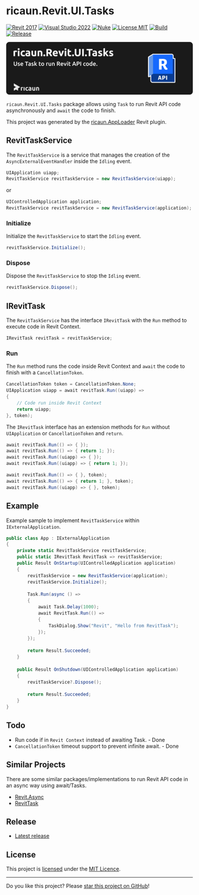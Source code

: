 # ricaun.Revit.UI.Tasks

[![Revit 2017](https://img.shields.io/badge/Revit-2017+-blue.svg)](https://github.com/ricaun-io/ricaun.Revit.UI.Tasks)
[![Visual Studio 2022](https://img.shields.io/badge/Visual%20Studio-2022-blue)](https://github.com/ricaun-io/ricaun.Revit.UI.Tasks)
[![Nuke](https://img.shields.io/badge/Nuke-Build-blue)](https://nuke.build/)
[![License MIT](https://img.shields.io/badge/License-MIT-blue.svg)](LICENSE)
[![Build](https://github.com/ricaun-io/ricaun.Revit.UI.Tasks/actions/workflows/Build.yml/badge.svg)](https://github.com/ricaun-io/ricaun.Revit.UI.Tasks/actions)
[![Release](https://img.shields.io/nuget/v/ricaun.Revit.UI.Tasks?logo=nuget&label=release&color=blue)](https://www.nuget.org/packages/ricaun.Revit.UI.Tasks)

[![ricaun.Revit.UI.Tasks](https://raw.githubusercontent.com/ricaun-io/ricaun.Revit.UI.Tasks/develop/assets/ricaun.Revit.UI.Tasks.png)](https://github.com/ricaun-io/ricaun.Revit.UI.Tasks)

`ricaun.Revit.UI.Tasks` package allows using `Task` to run Revit API code asynchronously and `await` the code to finish.

This project was generated by the [ricaun.AppLoader](https://ricaun.com/AppLoader/) Revit plugin.

## RevitTaskService

The `RevitTaskService` is a service that manages the creation of the `AsyncExternalEventHandler` inside the `Idling` event.

```C#
UIApplication uiapp;
RevitTaskService revitTaskService = new RevitTaskService(uiapp);
```

or

```C#
UIControlledApplication application;
RevitTaskService revitTaskService = new RevitTaskService(application);
```

### Initialize

Initialize the `RevitTaskService` to start the `Idling` event.

```C#
revitTaskService.Initialize();
```

### Dispose

Dispose the `RevitTaskService` to stop the `Idling` event.

```C#
revitTaskService.Dispose();
```

## IRevitTask

The `RevitTaskService` has the interface `IRevitTask` with the `Run` method to execute code in Revit Context.

```C#
IRevitTask revitTask = revitTaskService;
```

### Run

The `Run` method runs the code inside Revit Context and `await` the code to finish with a `CancellationToken`.

```C#
CancellationToken token = CancellationToken.None;
UIApplication uiapp = await revitTask.Run((uiapp) =>
{
    // Code run inside Revit Context
    return uiapp;
}, token);
```

The `IRevitTask` interface has an extension methods for `Run` without `UIApplication` or `CancellationToken` and `return`.

```C#
await revitTask.Run(() => { });
await revitTask.Run(() => { return 1; });
await revitTask.Run((uiapp) => { });
await revitTask.Run((uiapp) => { return 1; });
```

```C#
await revitTask.Run(() => { }, token);
await revitTask.Run(() => { return 1; }, token);
await revitTask.Run((uiapp) => { }, token);
```

## Example

Example sample to implement `RevitTaskService` within `IExternalApplication`.

```C#
public class App : IExternalApplication
{
    private static RevitTaskService revitTaskService;
    public static IRevitTask RevitTask => revitTaskService;
    public Result OnStartup(UIControlledApplication application)
    {
        revitTaskService = new RevitTaskService(application);
        revitTaskService.Initialize();

        Task.Run(async () =>
        {
            await Task.Delay(1000);
            await RevitTask.Run(() =>
            {
                TaskDialog.Show("Revit", "Hello from RevitTask");
            });
        });

        return Result.Succeeded;
    }

    public Result OnShutdown(UIControlledApplication application)
    {
        revitTaskService?.Dispose();

        return Result.Succeeded;
    }
}
```

## Todo

* Run code if in `Revit Context` instead of awaiting Task. - Done
* `CancellationToken` timeout support to prevent infinite await. - Done

## Similar Projects

There are some similar packages/implementations to run Revit API code in an async way using await/Tasks.

* [Revit.Async](https://github.com/KennanChan/Revit.Async)
* [RevitTask](https://github.com/WhiteSharq/RevitTask)

## Release

* [Latest release](https://github.com/ricaun-io/ricaun.Revit.UI.Tasks/releases/latest)

## License

This project is [licensed](LICENSE) under the [MIT Licence](https://en.wikipedia.org/wiki/MIT_License).

---

Do you like this project? Please [star this project on GitHub](https://github.com/ricaun-io/ricaun.Revit.UI.Tasks/stargazers)!